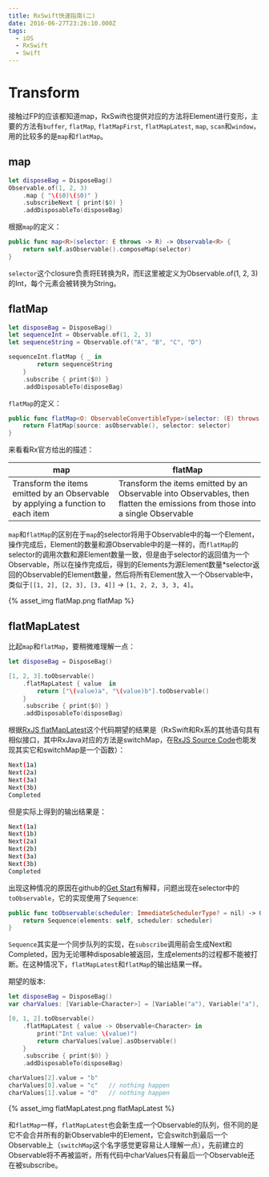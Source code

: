 ```yaml
---
title: RxSwift快速指南(二)
date: 2016-06-27T23:26:10.000Z
tags:
  - iOS
  - RxSwift
  - Swift
---
```


# Transform

接触过FP的应该都知道map，RxSwift也提供对应的方法将Element进行变形，主要的方法有`buffer`, `flatMap`, `flatMapFirst`, `flatMapLatest`, `map`, `scan`和`window`， 用的比较多的是`map`和`flatMap`。

## map

```swift
let disposeBag = DisposeBag()
Observable.of(1, 2, 3)
    .map { "\($0)\($0)" }
    .subscribeNext { print($0) }
    .addDisposableTo(disposeBag)
```

根据`map`的定义：

```swift
public func map<R>(selector: E throws -> R) -> Observable<R> {
    return self.asObservable().composeMap(selector)
}
```

`selector`这个closure负责将E转换为R，而E这里被定义为Observable.of(1, 2, 3)的Int，每个元素会被转换为String。

## flatMap

```swift
let disposeBag = DisposeBag()
let sequenceInt = Observable.of(1, 2, 3)
let sequenceString = Observable.of("A", "B", "C", "D")

sequenceInt.flatMap { _ in
        return sequenceString
    }
    .subscribe { print($0) }
    .addDisposableTo(disposeBag)
```

`flatMap`的定义：

```swift
public func flatMap<O: ObservableConvertibleType>(selector: (E) throws -> O) -> Observable<O.E> {
    return FlatMap(source: asObservable(), selector: selector)
}
```

来看看Rx官方给出的描述：

map                                                                              | flatMap
-------------------------------------------------------------------------------- | -----------------------------------------------------------------------------------------------------------------------------
Transform the items emitted by an Observable by applying a function to each item | Transform the items emitted by an Observable into Observables, then flatten the emissions from those into a single Observable

`map`和`flatMap`的区别在于`map`的selector将用于Observable中的每一个Element，操作完成后，Element的数量和源Observable中的是一样的，而`flatMap`的selector的调用次数和源Element数量一致，但是由于selector的返回值为一个Observable，所以在操作完成后，得到的Elements为源Element数量*selector返回的Observable的Element数量，然后将所有Element放入一个Observable中，类似于`[[1, 2], [2, 3], [3, 4]]` -> `[1, 2, 2, 3, 3, 4]`。

{% asset_img flatMap.png flatMap %}

## flatMapLatest

比起`map`和`flatMap`，要稍微难理解一点：

```swift
let disposeBag = DisposeBag()

[1, 2, 3].toObservable()
    .flatMapLatest { value  in
        return ["\(value)a", "\(value)b"].toObservable()
    }
    .subscribe { print($0) }
    .addDisposableTo(disposeBag)
```

根据[RxJS flatMapLatest](https://github.com/Reactive-Extensions/RxJS/blob/master/doc/api/core/operators/flatmaplatest.md)这个代码期望的结果是（RxSwift和Rx系的其他语句具有相似接口，其中RxJava对应的方法是switchMap，在[RxJS Source Code](https://github.com/Reactive-Extensions/RxJS/blob/master/src/core/perf/operators/flatmaplatest.js)也能发现其实它和switchMap是一个函数）：

```bash
Next(1a)
Next(2a)
Next(3a)
Next(3b)
Completed
```

但是实际上得到的输出结果是：

```bash
Next(1a)
Next(1b)
Next(2a)
Next(2b)
Next(3a)
Next(3b)
Completed
```

出现这种情况的原因在github的[Get Start](https://github.com/ReactiveX/RxSwift/blob/master/Documentation/GettingStarted.md#creating-your-own-observable-aka-observable-sequence)有解释，问题出现在selector中的`toObservable`，它的实现使用了`Sequence`:

```swift
public func toObservable(scheduler: ImmediateSchedulerType? = nil) -> Observable<Generator.Element> {
    return Sequence(elements: self, scheduler: scheduler)
}
```

`Sequence`其实是一个同步队列的实现，在`subscribe`调用前会生成Next和Completed，因为无论哪种disposable被返回，生成elements的过程都不能被打断。在这种情况下，`flatMapLatest`和`flatMap`的输出结果一样。

期望的版本:

```swift
let disposeBag = DisposeBag()
var charValues: [Variable<Character>] = [Variable("a"), Variable("a"), Variable("a")]

[0, 1, 2].toObservable()
    .flatMapLatest { value -> Observable<Character> in
        print("Int value: \(value)")
        return charValues[value].asObservable()
    }
    .subscribe { print($0) }
    .addDisposableTo(disposeBag)

charValues[2].value = "b"
charValues[0].value = "c"   // nothing happen
charValues[1].value = "d"   // nothing happen
```

{% asset_img flatMapLatest.png flatMapLatest %}

和`flatMap`一样，`flatMapLatest`也会新生成一个Observable的队列，但不同的是它不会合并所有的新Observable中的Element，它会switch到最后一个Observable上（`switchMap`这个名字感觉更容易让人理解一点），先前建立的Observable将不再被监听，所有代码中charValues只有最后一个Observable还在被subscribe。
